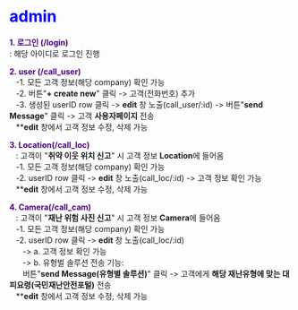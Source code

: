 # <span style="color:blue">admin</span>

**<span style="color:indigo">1. 로그인 (/login)</span>**<br>
: 해당 아이디로 로그인 진행<br>

**<span style="color:indigo">2. user (/call_user)</span>**<br>
&nbsp;&nbsp;&nbsp;-1. 모든 고객 정보(해당 company) 확인 가능<br>
&nbsp;&nbsp;&nbsp;-2. 버튼"**+ create new**" 클릭 -> 고객(전화번호) 추가<br>
&nbsp;&nbsp;&nbsp;-3. 생성된 userID row 클릭 -> **edit** 창 노출(call_user/:id) -> 버튼"**send Message**" 클릭 -> 고객 **사용자페이지** 전송<br>
&nbsp;&nbsp;&nbsp;****edit** 창에서 고객 정보 수정, 삭제 가능<br>

**<span style="color:indigo">3. Location(/call_loc)</span>**<br>
&nbsp;&nbsp;&nbsp;: 고객이 "**취약 이웃 위치 신고**" 시 고객 정보 **Location**에 들어옴<br>
&nbsp;&nbsp;&nbsp;-1. 모든 고객 정보(해당 company) 확인 가능<br>
&nbsp;&nbsp;&nbsp;-2. userID row 클릭 -> **edit** 창 노출(call_loc/:id) -> 고객 정보 확인 가능<br>
&nbsp;&nbsp;&nbsp;****edit** 창에서 고객 정보 수정, 삭제 가능<br>
      
**<span style="color:indigo">4. Camera(/call_cam)</span>**<br>
&nbsp;&nbsp;&nbsp;: 고객이 "**재난 위험 사진 신고**" 시 고객 정보 **Camera**에 들어옴<br>
&nbsp;&nbsp;&nbsp;-1. 모든 고객 정보(해당 company) 확인 가능<br>
&nbsp;&nbsp;&nbsp;-2. userID row 클릭 -> **edit** 창 노출(call_loc/:id) <br>
&nbsp;&nbsp;&nbsp;&nbsp;&nbsp;&nbsp;-> a. 고객 정보 확인 가능<br>
&nbsp;&nbsp;&nbsp;&nbsp;&nbsp;&nbsp;-> b. 유형벌 솔루션 전송 기능:<br>
&nbsp;&nbsp;&nbsp;&nbsp;&nbsp;&nbsp;버튼"**send Message(유형별 솔루션)**" 클릭 -> 고객에게 **해당 재난유형에 맞는 대피요령(국민재난안전포털)** 전송<br>
&nbsp;&nbsp;&nbsp;****edit** 창에서 고객 정보 수정, 삭제 가능<br>

